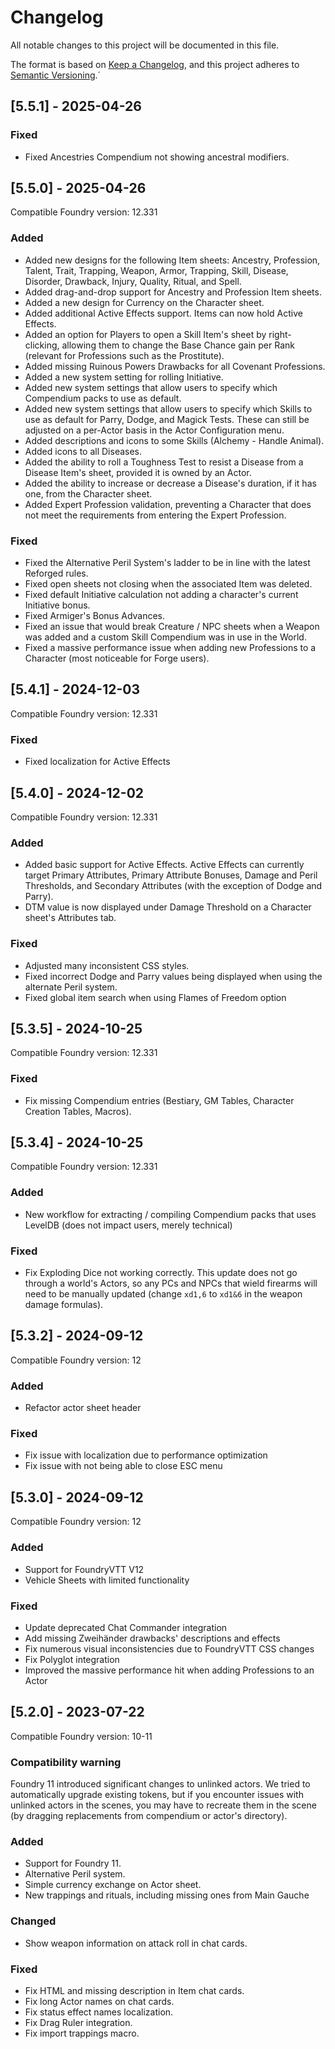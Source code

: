 # Changelog

All notable changes to this project will be documented in this file.

The format is based on [Keep a Changelog](https://keepachangelog.com/en/1.1.0/),
and this project adheres to [Semantic Versioning](https://semver.org/spec/v2.0.0.html).´

## [5.5.1] - 2025-04-26

### Fixed

- Fixed Ancestries Compendium not showing ancestral modifiers.

## [5.5.0] - 2025-04-26

Compatible Foundry version: 12.331

### Added

- Added new designs for the following Item sheets: Ancestry, Profession, Talent, Trait, Trapping, Weapon, Armor, Trapping, Skill, Disease, Disorder, Drawback, Injury, Quality, Ritual, and Spell.
- Added drag-and-drop support for Ancestry and Profession Item sheets.
- Added a new design for Currency on the Character sheet.
- Added additional Active Effects support. Items can now hold Active Effects.
- Added an option for Players to open a Skill Item's sheet by right-clicking, allowing them to change the Base Chance gain per Rank (relevant for Professions such as the Prostitute).
- Added missing Ruinous Powers Drawbacks for all Covenant Professions.
- Added a new system setting for rolling Initiative.
- Added new system settings that allow users to specify which Compendium packs to use as default.
- Added new system settings that allow users to specify which Skills to use as default for Parry, Dodge, and Magick Tests. These can still be adjusted on a per-Actor basis in the Actor Configuration menu.
- Added descriptions and icons to some Skills (Alchemy - Handle Animal).
- Added icons to all Diseases.
- Added the ability to roll a Toughness Test to resist a Disease from a Disease Item's sheet, provided it is owned by an Actor.
- Added the ability to increase or decrease a Disease's duration, if it has one, from the Character sheet.
- Added Expert Profession validation, preventing a Character that does not meet the requirements from entering the Expert Profession.

### Fixed

- Fixed the Alternative Peril System's ladder to be in line with the latest Reforged rules.
- Fixed open sheets not closing when the associated Item was deleted.
- Fixed default Initiative calculation not adding a character's current Initiative bonus.
- Fixed Armiger's Bonus Advances.
- Fixed an issue that would break Creature / NPC sheets when a Weapon was added and a custom Skill Compendium was in use in the World.
- Fixed a massive performance issue when adding new Professions to a Character (most noticeable for Forge users).

## [5.4.1] - 2024-12-03

Compatible Foundry version: 12.331

### Fixed

- Fixed localization for Active Effects

## [5.4.0] - 2024-12-02

Compatible Foundry version: 12.331

### Added

- Added basic support for Active Effects. Active Effects can currently target Primary Attributes, Primary Attribute Bonuses, Damage and Peril Thresholds, and Secondary Attributes (with the exception of Dodge and Parry).
- DTM value is now displayed under Damage Threshold on a Character sheet's Attributes tab.

### Fixed

- Adjusted many inconsistent CSS styles.
- Fixed incorrect Dodge and Parry values being displayed when using the alternate Peril system.
- Fixed global item search when using Flames of Freedom option

## [5.3.5] - 2024-10-25

Compatible Foundry version: 12.331

### Fixed

- Fix missing Compendium entries (Bestiary, GM Tables, Character Creation Tables, Macros).

## [5.3.4] - 2024-10-25

Compatible Foundry version: 12.331

### Added

- New workflow for extracting / compiling Compendium packs that uses LevelDB (does not impact users, merely technical)

### Fixed

- Fix Exploding Dice not working correctly. This update does not go through a world's Actors, so any PCs and NPCs that wield firearms will need to be manually updated (change `xd1,6` to `xd1&6` in the weapon damage formulas).

## [5.3.2] - 2024-09-12

Compatible Foundry version: 12

### Added

- Refactor actor sheet header

### Fixed

- Fix issue with localization due to performance optimization
- Fix issue with not being able to close ESC menu

## [5.3.0] - 2024-09-12

Compatible Foundry version: 12

### Added

- Support for FoundryVTT V12
- Vehicle Sheets with limited functionality

### Fixed

- Update deprecated Chat Commander integration
- Add missing Zweihänder drawbacks' descriptions and effects
- Fix numerous visual inconsistencies due to FoundryVTT CSS changes
- Fix Polyglot integration
- Improved the massive performance hit when adding Professions to an Actor

## [5.2.0] - 2023-07-22

Compatible Foundry version: 10-11

### Compatibility warning

Foundry 11 introduced significant changes to unlinked actors. We tried to
automatically upgrade existing tokens, but if you encounter issues with unlinked
actors in the scenes, you may have to recreate them in the scene (by dragging
replacements from compendium or actor's directory).

### Added

- Support for Foundry 11.
- Alternative Peril system.
- Simple currency exchange on Actor sheet.
- New trappings and rituals, including missing ones from Main Gauche

### Changed

- Show weapon information on attack roll in chat cards.

### Fixed

- Fix HTML and missing description in Item chat cards.
- Fix long Actor names on chat cards.
- Fix status effect names localization.
- Fix Drag Ruler integration.
- Fix import trappings macro.
